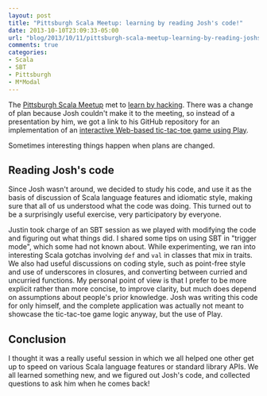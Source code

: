 ```yaml
---
layout: post
title: "Pittsburgh Scala Meetup: learning by reading Josh's code!"
date: 2013-10-10T23:09:33-05:00
url: "blog/2013/10/11/pittsburgh-scala-meetup-learning-by-reading-joshs-code"
comments: true
categories: 
- Scala
- SBT
- Pittsburgh
- M*Modal
---
```

The [Pittsburgh Scala Meetup](http://www.meetup.com/Pittsburgh-Scala-Meetup/) met to [learn by hacking](http://www.meetup.com/Pittsburgh-Scala-Meetup/events/135567132/). There was a change of plan because Josh couldn't make it to the meeting, so instead of a presentation by him, we got a link to his GitHub repository for an implementation of an [interactive Web-based tic-tac-toe game using Play](https://github.com/jsuereth/tic-tac-toe).

Sometimes interesting things happen when plans are changed.

<!--more-->

## Reading Josh's code

Since Josh wasn't around, we decided to study his code, and use it as the basis of discussion of Scala language features and idiomatic style, making sure that all of us understood what the code was doing. This turned out to be a surprisingly useful exercise, very participatory by everyone.

Justin took charge of an SBT session as we played with modifying the code and figuring out what things did. I shared some tips on using SBT in "trigger mode", which some had not known about. While experimenting, we ran into interesting Scala gotchas involving `def` and `val` in classes that mix in traits. We also had useful discussions on coding style, such as point-free style and use of underscores in closures, and converting between curried and uncurried functions. My personal point of view is that I prefer to be more explicit rather than more concise, to improve clarity, but much does depend on assumptions about people's prior knowledge. Josh was writing this code for only himself, and the complete application was actually not meant to showcase the tic-tac-toe game logic anyway, but the use of Play.

## Conclusion

I thought it was a really useful session in which we all helped one other get up to speed on various Scala language features or standard library APIs. We all learned something new, and we figured out Josh's code, and collected questions to ask him when he comes back!

